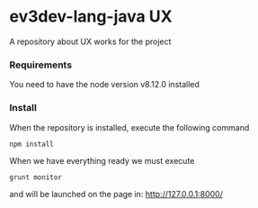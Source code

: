 # ev3dev-lang-java UX


A repository about UX works for the project

### Requirements

You need to have the node version v8.12.0 installed

### Install

When the repository is installed, execute the following command

```
npm install
```


When we have everything ready we must execute

```
grunt monitor
```

and will be launched on the page in: http://127.0.0.1:8000/